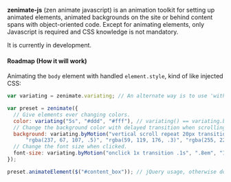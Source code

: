 **zenimate-js** (zen animate javascript) is an animation toolkit for setting up animated elements, animated backgrounds on the site or behind content spans with object-oriented code. Except for animating elements, only Javascript is required and CSS knowledge is not mandatory.

It is currently in development.

#### Roadmap (How it will work)

Animating the `body` element with handled `element.style`, kind of like injected CSS:

```js
var variating = zenimate.variating; // An alternate way is to use 'with()'.

var preset = zenimate({
  // Give elements ever changing colors.
  color: variating("5s", "#ddd", "#fff"), // variating() == variating.byTime()
  // Change the background color with delayed transition when scrolling.
  background: variating.byMotion("vertical scroll repeat 20px transition .1s",
      "rgba(237, 67, 107, .5)", "rgba(59, 119, 176, .3)", "rgba(255, 222, 73, .8)")
  // Change the font size when clicked.
  font-size: variating.byMotion("onclick 1x transition .1s", ".8em", "1.2em");
});

preset.animateElement($("#content_box")); // jQuery usage, otherwise document.getElementById
```
